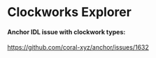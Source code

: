 
# Clockworks Explorer

#### Anchor IDL issue with clockwork types:
https://github.com/coral-xyz/anchor/issues/1632
